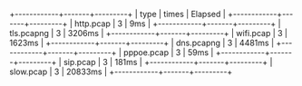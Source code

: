 +------------+-------+---------+
| type       | times | Elapsed |
+------------+-------+---------+
| http.pcap  | 3     | 9ms     |
+------------+-------+---------+
| tls.pcapng | 3     | 3206ms  |
+------------+-------+---------+
| wifi.pcap  | 3     | 1623ms  |
+------------+-------+---------+
| dns.pcapng | 3     | 4481ms  |
+------------+-------+---------+
| pppoe.pcap | 3     | 59ms    |
+------------+-------+---------+
| sip.pcap   | 3     | 181ms   |
+------------+-------+---------+
| slow.pcap  | 3     | 20833ms |
+------------+-------+---------+